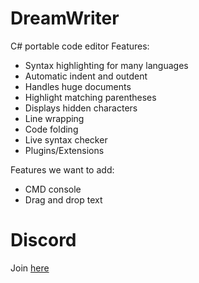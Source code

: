 # DreamWriter
C# portable code editor
Features:
* Syntax highlighting for many languages
* Automatic indent and outdent
* Handles huge documents
* Highlight matching parentheses
* Displays hidden characters
* Line wrapping
* Code folding
* Live syntax checker
* Plugins/Extensions

Features we want to add:
* CMD console
* Drag and drop text

# Discord
Join [here](https://discord.gg/SpRYUvDDfy)
